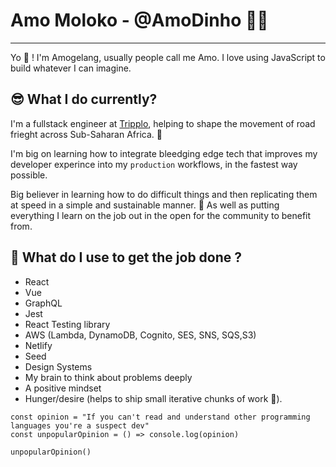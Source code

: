 # Amo Moloko - @AmoDinho 🧜‍♂️

<hr/>

Yo 🤙 ! I'm Amogelang, usually people call me Amo. I love using JavaScript to build whatever I can imagine. 

## 😎 What I do currently?

I'm a fullstack engineer at [Tripplo](https://tripplo.co/), helping to shape the movement of road frieght across Sub-Saharan Africa. 🚚

I'm big on learning how to integrate bleedging edge tech that improves my developer experince into my `production` workflows, in the fastest way possible. 

Big believer in learning how to do difficult things and then replicating them at speed in a simple and sustainable manner. 🧁 As well as putting everything I learn on the job out in the open for the community to benefit from. 


## 🧨 What do I use to get the job done ?

* React
* Vue
* GraphQL
* Jest
* React Testing library
* AWS (Lambda, DynamoDB, Cognito, SES, SNS, SQS,S3)
* Netlify
* Seed
* Design Systems
* My brain to think about problems deeply
* A positive mindset
* Hunger/desire (helps to ship small iterative chunks of work 🐐).

```
const opinion = "If you can't read and understand other programming languages you're a suspect dev"
const unpopularOpinion = () => console.log(opinion)

unpopularOpinion()

```
